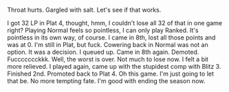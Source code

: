 Throat hurts. Gargled with salt. Let's see if that works.

I got 32 LP in Plat 4, thought, hmm, I couldn't lose all 32 of that in one game right? Playing Normal feels so pointless, I can only play Ranked. It's pointless in its own way, of course. I came in 8th, lost all those points and was at 0. I'm still in Plat, but fuck. Cowering back in Normal was not an option. It was a decision. I queued up. Came in 8th again. Demoted. Fuccccccckkk. Well, the worst is over. Not much to lose now. I felt a bit more relieved. I played again, came up with the stupidest comp with Blitz 3. Finished 2nd. Promoted back to Plat 4. Oh this game. I'm just going to let that be. No more tempting fate. I'm good with ending the season now.

